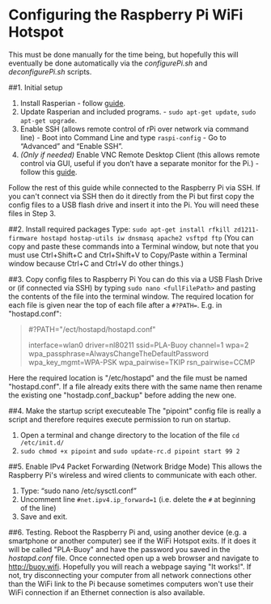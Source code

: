 Configuring the Raspberry Pi WiFi Hotspot
=========================================

This must be done manually for the time being, but hopefully this will eventually be done automatically via the *configurePi.sh* and *deconfigurePi.sh* scripts.

##1. Initial setup
  1. Install Rasperian - follow [guide](http://www.raspberrypi.org/help/noobs-setup/).
  2. Update Rasperian and included programs. - `sudo apt-get update`, `sudo apt-get upgrade`.
  3. Enable SSH (allows remote control of rPi over network via command line)
    - Boot into Command Line and type `raspi-config`
    - Go to “Advanced” and “Enable SSH”.
  4. *(Only if needed)* Enable VNC Remote Desktop Client (this allows remote control via GUI,
        useful if you don’t have a separate monitor for the Pi.)
    - follow this [guide](http://www.raspberrypi.org/documentation/remote-access/vnc/).

Follow the rest of this guide while connected to the Raspberry Pi via SSH. If you can't connect via SSH then do it directly from the Pi but first copy the config files to a USB flash drive and insert it into the Pi. You will need these files in Step 3.

##2. Install required packages
Type: `sudo apt-get install rfkill zd1211-firmware hostapd hostap-utils iw dnsmasq apache2 vsftpd ftp`
(You can copy and paste these commands into a Terminal window, but note that you must use Ctrl+Shift+C
and Ctrl+Shift+V to Copy/Paste within a Terminal window because Ctrl+C and Ctrl+V do other things.)

##3. Copy config files to Raspberry Pi
You can do this via a USB Flash Drive or (if connected via SSH) by typing `sudo nano <fullFilePath>` and pasting the contents of the file into the terminal window. The required location for each file is given near the top of each file after a `#?PATH=`. E.g. in "hostapd.conf":

>   #?PATH="/ect/hostapd/hostapd.conf"
>
>   interface=wlan0
>   driver=nl80211
>   ssid=PLA-Buoy
>   channel=1
>   wpa=2
>   wpa_passphrase=AlwaysChangeTheDefaultPassword
>   wpa_key_mgmt=WPA-PSK
>   wpa_pairwise=TKIP
>   rsn_pairwise=CCMP

Here the required location is "/etc/hostapd" and the file must be named "hostapd.conf". If a file already exits there with the same name then rename the existing one "hostadp.conf_backup" before adding the new one.

##4. Make the startup script executeable
The "pipoint" config file is really a script and therefore requires execute permission to run on startup.
  1. Open a terminal and change directory to the location of the file `cd /etc/init.d/`
  2. `sudo chmod +x pipoint` and `sudo update-rc.d pipoint start 99 2`

##5. Enable IPv4 Packet Forwarding (Network Bridge Mode)
This allows the Raspberry Pi's wireless and wired clients to communicate with each other.
  1. Type: “sudo nano /etc/sysctl.conf”
  2. Uncomment line `#net.ipv4.ip_forward=1` (i.e. delete the `#` at beginning of the line)
  3. Save and exit.
  
##6. Testing.
Reboot the Raspberry Pi and, using another device (e.g. a smartphone or another computer) see if the WiFi Hotspot exits. If it does it will be called "PLA-Buoy" and have the password you saved in the *hostapd.conf* file. Once connected open up a web browser and navigate to http://buoy.wifi. Hopefully you will reach a webpage saying "It works!". If not, try disconnecting your computer from all network connections other than the WiFi link to the Pi because sometimes computers won't use their WiFi connection if an Ethernet connection is also available.